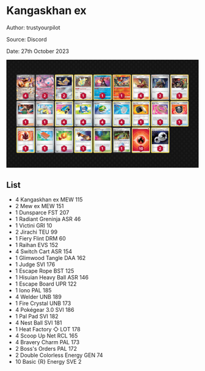 # Kangaskhan ex

Author: trustyourpilot

Source: Discord

Date: 27th October 2023

![decklist](../../images/MEW/Kangaskhan%20ex/2-%20Kangaskhan%20ex.png)

## List

* 4 Kangaskhan ex MEW 115
* 2 Mew ex MEW 151
* 1 Dunsparce FST 207
* 1 Radiant Greninja ASR 46
* 1 Victini GRI 10
* 2 Jirachi TEU 99
* 1 Fiery Flint DRM 60
* 1 Raihan EVS 152
* 4 Switch Cart ASR 154
* 1 Glimwood Tangle DAA 162
* 1 Judge SVI 176
* 1 Escape Rope BST 125
* 1 Hisuian Heavy Ball ASR 146
* 1 Escape Board UPR 122
* 1 Iono PAL 185
* 4 Welder UNB 189
* 1 Fire Crystal UNB 173
* 4 Pokégear 3.0 SVI 186
* 1 Pal Pad SVI 182
* 4 Nest Ball SVI 181
* 1 Heat Factory ◇ LOT 178
* 4 Scoop Up Net RCL 165
* 4 Bravery Charm PAL 173
* 2 Boss's Orders PAL 172
* 2 Double Colorless Energy GEN 74
* 10 Basic {R} Energy SVE 2
